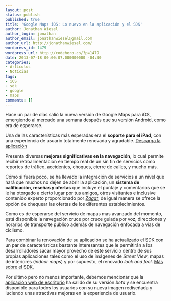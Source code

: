 ```yaml
---
layout: post
status: publish
published: true
title: 'Google Maps iOS: Lo nuevo en la aplicación y el SDK'
author: Jonathan Wiesel
author_login: jonathan
author_email: jonathanwiesel@gmail.com
author_url: http://jonathanwiesel.com/
wordpress_id: 1479
wordpress_url: http://codehero.co/?p=1479
date: 2013-07-18 00:00:07.000000000 -04:30
categories:
- Artículos
- Notícias
tags:
- iOS
- sdk
- google
- maps
comments: []
---
```

<p>Hace un par de días salió la nueva versión de Google Maps para iOS, emergiendo al mercado una semana después que su versión Android, como era de esperarse.</p>

<p>Una de las características más esperadas era el <strong>soporte para el iPad</strong>, con una experiencia de usuario totalmente renovada y agradable. <a href="http://itunes.apple.com/app/id585027354">Descarga la aplicación</a></p>

<p>Presenta diversas <strong>mejoras significativas en la navegación</strong>, lo cual permite recibir retroalimentación en tiempo real de un sin fin de servicios como reportes de tráfico, accidentes, choques, cierre de calles, y mucho más.</p>

<p>Cómo si fuera poco, se ha llevado la integración de servicios a un nivel que hará que muchos no dejen de abrir la aplicación, un <strong>sistema de calificación, reseñas y ofertas</strong> que incluye el puntaje y comentarios que se le ha otorgado a cierto lugar por tus amigos, otros visitantes e inclusive contenido experto proporcionado por <a href="http://www.zagat.com/"><em>Zagat</em></a>, de igual manera se ofrece la opción de chequear las ofertas de los diferentes establecimientos.</p>

<p>Como es de esperarse del servicio de mapas mas avanzado del momento, está disponible la navegación cruce por cruce guiada por voz, direcciones y horarios de transporte público además de navegación enfocada a vías de ciclismo.</p>

<p>Para combinar la renovación de su aplicación se ha actualizado el SDK con un par de características bastante interesantes que le permitirán a los desarrolladores sacar mayor provecho de este servicio dentro de sus propias aplicaciones tales como el uso de imágenes de <em>Street View</em>, mapas de interiores (<em>indoor maps</em>) y por supuesto, el renovado <em>look and feel</em>. <a href="https://developers.google.com/maps/documentation/ios/">Más sobre el SDK.</a></p>

<p>Por último pero no menos importante, debemos mencionar que la <a href="http://maps.google.com">aplicación web de escritorio</a> ha salido de su versión <em>beta</em> y se encuentra disponible para todos los usuarios con su nueva imagen rediseñada y luciendo unas atractivas mejoras en la experiencia de usuario.</p>
